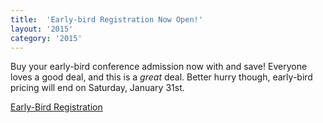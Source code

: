 ```yaml
---
title:  'Early-bird Registration Now Open!'
layout: '2015'
category: '2015'
---
```

Buy your early-bird conference admission now with and save! Everyone loves a good deal, and this is a _great_ deal. Better hurry though, early-bird pricing will end on Saturday, January 31st.

<p><a class="button button_size_large" href="https://mwrc.wufoo.com/forms/q1sjbr8309h6a40/" onclick="window.open(this.href,  null, 'height=800, width=680, toolbar=0, location=0, status=1, scrollbars=1, resizable=1'); return false">Early-Bird Registration</a></p>
